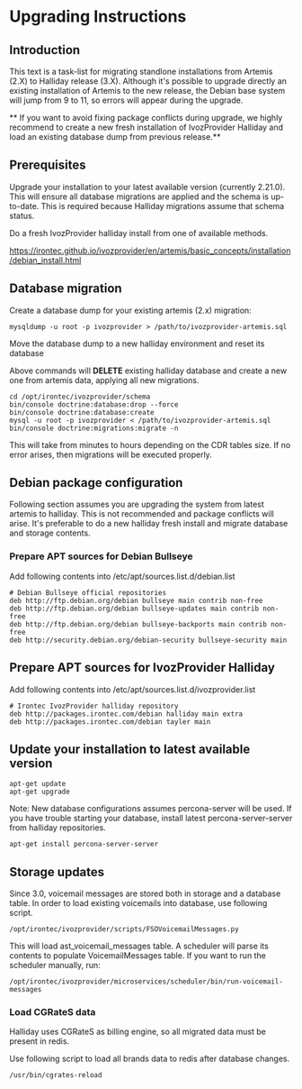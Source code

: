 # Upgrading Instructions

## Introduction

This text is a task-list for migrating standlone installations from Artemis (2.X) to Halliday
release (3.X). Although it's possible to upgrade directly an existing installation of Artemis
to the new release, the Debian base system will jump from 9 to 11, so errors will appear during
the upgrade.

** If you want to avoid fixing package conflicts during upgrade, we highly recommend to create
a new fresh installation of IvozProvider Halliday and load an existing database dump from previous
release.**

## Prerequisites

Upgrade your installation to your latest available version (currently 2.21.0). This will ensure
all database migrations are applied and the schema is up-to-date. This is required because Halliday
migrations assume that schema status.

Do a fresh IvozProvider halliday install from one of available methods.

https://irontec.github.io/ivozprovider/en/artemis/basic_concepts/installation/debian_install.html


## Database migration

Create a database dump for your existing artemis (2.x) migration:

```
mysqldump -u root -p ivozprovider > /path/to/ivozprovider-artemis.sql
```

Move the database dump to a new halliday environment and reset its database

Above commands will **DELETE** existing halliday database and create a new one from artemis data,
applying all new migrations.

```
cd /opt/irontec/ivozprovider/schema
bin/console doctrine:database:drop --force
bin/console doctrine:database:create
mysql -u root -p ivozprovider < /path/to/ivozprovider-artemis.sql
bin/console doctrine:migrations:migrate -n
```

This will take from minutes to hours depending on the CDR tables size. If no error
arises, then migrations will be executed properly.


## Debian package configuration

Following section assumes you are upgrading the system from latest artemis to halliday.
This is not recommended and package conflicts will arise. It's preferable to do a new
halliday fresh install and migrate database and storage contents.

### Prepare APT sources for Debian Bullseye

Add following contents into /etc/apt/sources.list.d/debian.list

```
# Debian Bullseye official repositories
deb http://ftp.debian.org/debian bullseye main contrib non-free
deb http://ftp.debian.org/debian bullseye-updates main contrib non-free
deb http://ftp.debian.org/debian bullseye-backports main contrib non-free
deb http://security.debian.org/debian-security bullseye-security main
```

## Prepare APT sources for IvozProvider Halliday

Add following contents into /etc/apt/sources.list.d/ivozprovider.list

```
# Irontec IvozProvider halliday repository
deb http://packages.irontec.com/debian halliday main extra
deb http://packages.irontec.com/debian tayler main
```

## Update your installation to latest available version

    apt-get update
    apt-get upgrade

Note: New database configurations assumes percona-server will be used. If you have trouble starting
your database, install latest percona-server-server from halliday repositories.

    apt-get install percona-server-server

## Storage updates

Since 3.0, voicemail messages are stored both in storage and a database table. In order to load
existing voicemails into database, use following script.

    /opt/irontec/ivozprovider/scripts/FSOVoicemailMessages.py

This will load ast_voicemail_messages table. A scheduler will parse its contents to populate
VoicemailMessages table. If you want to run the scheduler manually, run:

    /opt/irontec/ivozprovider/microservices/scheduler/bin/run-voicemail-messages

### Load CGRateS data

Halliday uses CGRateS as billing engine, so all migrated data must be present in redis.

Use following script to load all brands data to redis after database changes.

```
/usr/bin/cgrates-reload
```

